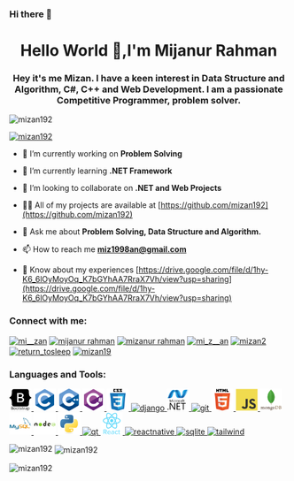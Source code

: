 ### Hi there 👋

<!--
**mizan192/mizan192** is a ✨ _special_ ✨ repository because its `README.md` (this file) appears on your GitHub profile.

Here are some ideas to get you started:

Hi, I’m mizan

-->
<h1 align="center">Hello World 👋,I'm Mijanur Rahman</h1>
<h3 align="center">Hey it's me Mizan. I have a keen interest in Data Structure and Algorithm, C#, C++ and Web Development. I am a passionate Competitive Programmer, problem solver.</h3>

<p align="left"> <img src="https://komarev.com/ghpvc/?username=mizan192&label=Profile%20views&color=0e75b6&style=flat" alt="mizan192" /> </p>

<p align="left"> <a href="https://github.com/ryo-ma/github-profile-trophy"><img src="https://github-profile-trophy.vercel.app/?username=mizan192" alt="mizan192" /></a> </p>

- 🔭 I’m currently working on **Problem Solving**

- 🌱 I’m currently learning **.NET Framework**

- 👯 I’m looking to collaborate on **.NET and Web Projects**

- 👨‍💻 All of my projects are available at [https://github.com/mizan192](https://github.com/mizan192)

- 💬 Ask me about **Problem Solving, Data Structure and Algorithm.**

- 📫 How to reach me **miz1998an@gmail.com**

- 📄 Know about my experiences [https://drive.google.com/file/d/1hy-K6_6lOyMoyOq_K7bGYhAA7RraX7Vh/view?usp=sharing](https://drive.google.com/file/d/1hy-K6_6lOyMoyOq_K7bGYhAA7RraX7Vh/view?usp=sharing)

<h3 align="left">Connect with me:</h3>
<p align="left">
<a href="https://twitter.com/mi__zan" target="blank"><img align="center" src="https://raw.githubusercontent.com/rahuldkjain/github-profile-readme-generator/master/src/images/icons/Social/twitter.svg" alt="mi__zan" height="30" width="40" /></a>
<a href="https://linkedin.com/in/mijanur rahman" target="blank"><img align="center" src="https://raw.githubusercontent.com/rahuldkjain/github-profile-readme-generator/master/src/images/icons/Social/linked-in-alt.svg" alt="mijanur rahman" height="30" width="40" /></a>
<a href="https://fb.com/mizanur rahman" target="blank"><img align="center" src="https://raw.githubusercontent.com/rahuldkjain/github-profile-readme-generator/master/src/images/icons/Social/facebook.svg" alt="mizanur rahman" height="30" width="40" /></a>
<a href="https://instagram.com/mi_z__an" target="blank"><img align="center" src="https://raw.githubusercontent.com/rahuldkjain/github-profile-readme-generator/master/src/images/icons/Social/instagram.svg" alt="mi_z__an" height="30" width="40" /></a>
<a href="https://www.codechef.com/users/mizan2" target="blank"><img align="center" src="https://cdn.jsdelivr.net/npm/simple-icons@3.1.0/icons/codechef.svg" alt="mizan2" height="30" width="40" /></a>
<a href="https://codeforces.com/profile/return_tosleep" target="blank"><img align="center" src="https://raw.githubusercontent.com/rahuldkjain/github-profile-readme-generator/master/src/images/icons/Social/codeforces.svg" alt="return_tosleep" height="30" width="40" /></a>
<a href="https://www.leetcode.com/mizan19" target="blank"><img align="center" src="https://raw.githubusercontent.com/rahuldkjain/github-profile-readme-generator/master/src/images/icons/Social/leet-code.svg" alt="mizan19" height="30" width="40" /></a>
</p>

<h3 align="left">Languages and Tools:</h3>
<p align="left"> <a href="https://getbootstrap.com" target="_blank" rel="noreferrer"> <img src="https://raw.githubusercontent.com/devicons/devicon/master/icons/bootstrap/bootstrap-plain-wordmark.svg" alt="bootstrap" width="40" height="40"/> </a> <a href="https://www.cprogramming.com/" target="_blank" rel="noreferrer"> <img src="https://raw.githubusercontent.com/devicons/devicon/master/icons/c/c-original.svg" alt="c" width="40" height="40"/> </a> <a href="https://www.w3schools.com/cpp/" target="_blank" rel="noreferrer"> <img src="https://raw.githubusercontent.com/devicons/devicon/master/icons/cplusplus/cplusplus-original.svg" alt="cplusplus" width="40" height="40"/> </a> <a href="https://www.w3schools.com/cs/" target="_blank" rel="noreferrer"> <img src="https://raw.githubusercontent.com/devicons/devicon/master/icons/csharp/csharp-original.svg" alt="csharp" width="40" height="40"/> </a> <a href="https://www.w3schools.com/css/" target="_blank" rel="noreferrer"> <img src="https://raw.githubusercontent.com/devicons/devicon/master/icons/css3/css3-original-wordmark.svg" alt="css3" width="40" height="40"/> </a> <a href="https://www.djangoproject.com/" target="_blank" rel="noreferrer"> <img src="https://cdn.worldvectorlogo.com/logos/django.svg" alt="django" width="40" height="40"/> </a> <a href="https://dotnet.microsoft.com/" target="_blank" rel="noreferrer"> <img src="https://raw.githubusercontent.com/devicons/devicon/master/icons/dot-net/dot-net-original-wordmark.svg" alt="dotnet" width="40" height="40"/> </a> <a href="https://git-scm.com/" target="_blank" rel="noreferrer"> <img src="https://www.vectorlogo.zone/logos/git-scm/git-scm-icon.svg" alt="git" width="40" height="40"/> </a> <a href="https://www.w3.org/html/" target="_blank" rel="noreferrer"> <img src="https://raw.githubusercontent.com/devicons/devicon/master/icons/html5/html5-original-wordmark.svg" alt="html5" width="40" height="40"/> </a> <a href="https://developer.mozilla.org/en-US/docs/Web/JavaScript" target="_blank" rel="noreferrer"> <img src="https://raw.githubusercontent.com/devicons/devicon/master/icons/javascript/javascript-original.svg" alt="javascript" width="40" height="40"/> </a> <a href="https://www.mongodb.com/" target="_blank" rel="noreferrer"> <img src="https://raw.githubusercontent.com/devicons/devicon/master/icons/mongodb/mongodb-original-wordmark.svg" alt="mongodb" width="40" height="40"/> </a> <a href="https://www.mysql.com/" target="_blank" rel="noreferrer"> <img src="https://raw.githubusercontent.com/devicons/devicon/master/icons/mysql/mysql-original-wordmark.svg" alt="mysql" width="40" height="40"/> </a> <a href="https://nodejs.org" target="_blank" rel="noreferrer"> <img src="https://raw.githubusercontent.com/devicons/devicon/master/icons/nodejs/nodejs-original-wordmark.svg" alt="nodejs" width="40" height="40"/> </a> <a href="https://www.python.org" target="_blank" rel="noreferrer"> <img src="https://raw.githubusercontent.com/devicons/devicon/master/icons/python/python-original.svg" alt="python" width="40" height="40"/> </a> <a href="https://www.qt.io/" target="_blank" rel="noreferrer"> <img src="https://upload.wikimedia.org/wikipedia/commons/0/0b/Qt_logo_2016.svg" alt="qt" width="40" height="40"/> </a> <a href="https://reactjs.org/" target="_blank" rel="noreferrer"> <img src="https://raw.githubusercontent.com/devicons/devicon/master/icons/react/react-original-wordmark.svg" alt="react" width="40" height="40"/> </a> <a href="https://reactnative.dev/" target="_blank" rel="noreferrer"> <img src="https://reactnative.dev/img/header_logo.svg" alt="reactnative" width="40" height="40"/> </a> <a href="https://www.sqlite.org/" target="_blank" rel="noreferrer"> <img src="https://www.vectorlogo.zone/logos/sqlite/sqlite-icon.svg" alt="sqlite" width="40" height="40"/> </a> <a href="https://tailwindcss.com/" target="_blank" rel="noreferrer"> <img src="https://www.vectorlogo.zone/logos/tailwindcss/tailwindcss-icon.svg" alt="tailwind" width="40" height="40"/> </a> </p>

<p><img align="left" src="https://github-readme-stats.vercel.app/api/top-langs?username=mizan192&show_icons=true&locale=en&layout=compact" alt="mizan192" /></p>

<p>&nbsp;<img align="center" src="https://github-readme-stats.vercel.app/api?username=mizan192&show_icons=true&locale=en" alt="mizan192" /></p>

<p><img align="center" src="https://github-readme-streak-stats.herokuapp.com/?user=mizan192&" alt="mizan192" /></p>

